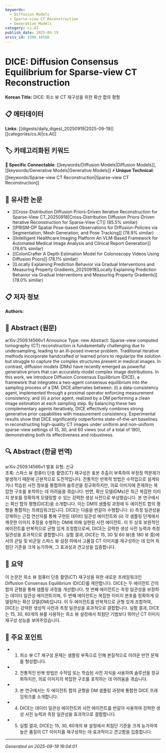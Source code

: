 ```yaml
---
keywords:
  - Diffusion Models
  - Sparse-view CT Reconstruction
  - Generative Models
category: cs.AI
publish_date: 2025-09-19
arxiv_id: 2509.14566
---
```


<!-- KEYWORD_LINKING_METADATA:
{
  "processed_timestamp": "2025-09-22 21:50:27.562853",
  "vocabulary_version": "1.0",
  "selected_keywords": [
    "Diffusion Models",
    "Sparse-view CT Reconstruction",
    "Generative Models"
  ],
  "rejected_keywords": [
    "Consensus Equilibrium"
  ],
  "similarity_scores": {
    "Diffusion Models": 0.8,
    "Sparse-view CT Reconstruction": 0.78,
    "Generative Models": 0.75
  },
  "extraction_method": "AI_prompt_based",
  "budget_applied": true
}
-->


# DICE: Diffusion Consensus Equilibrium for Sparse-view CT Reconstruction

**Korean Title:** DICE: 희소 뷰 CT 재구성을 위한 확산 합의 평형

## 📋 메타데이터

**Links**: [[digests/daily_digest_20250919|2025-09-19]]   [[categories/cs.AI|cs.AI]]

## 🏷️ 카테고리화된 키워드
**🔗 Specific Connectable**: [[keywords/Diffusion Models|Diffusion Models]], [[keywords/Generative Models|Generative Models]]
**⚡ Unique Technical**: [[keywords/Sparse-view CT Reconstruction|Sparse-view CT Reconstruction]]

## 🔗 유사한 논문
- [[Cross-Distribution Diffusion Priors-Driven Iterative Reconstruction for Sparse-View CT_20250918|Cross-Distribution Diffusion Priors-Driven Iterative Reconstruction for Sparse-View CT]] (85.5% similar)
- [[PRISM-DP Spatial Pose-based Observations for Diffusion-Policies via Segmentation, Mesh Generation, and Pose Tracking]] (78.9% similar)
- [[Intelligent Healthcare Imaging Platform An VLM-Based Framework for Automated Medical Image Analysis and Clinical Report Generation]] (78.6% similar)
- [[ColonCrafter A Depth Estimation Model for Colonoscopy Videos Using Diffusion Priors]] (78.1% similar)
- [[Locally Explaining Prediction Behavior via Gradual Interventions and Measuring Property Gradients_20250918|Locally Explaining Prediction Behavior via Gradual Interventions and Measuring Property Gradients]] (78.0% similar)

## 📋 저자 정보

**Authors:** 

## 📄 Abstract (원문)

arXiv:2509.14566v1 Announce Type: new 
Abstract: Sparse-view computed tomography (CT) reconstruction is fundamentally challenging due to undersampling, leading to an ill-posed inverse problem. Traditional iterative methods incorporate handcrafted or learned priors to regularize the solution but struggle to capture the complex structures present in medical images. In contrast, diffusion models (DMs) have recently emerged as powerful generative priors that can accurately model complex image distributions. In this work, we introduce Diffusion Consensus Equilibrium (DICE), a framework that integrates a two-agent consensus equilibrium into the sampling process of a DM. DICE alternates between: (i) a data-consistency agent, implemented through a proximal operator enforcing measurement consistency, and (ii) a prior agent, realized by a DM performing a clean image estimation at each sampling step. By balancing these two complementary agents iteratively, DICE effectively combines strong generative prior capabilities with measurement consistency. Experimental results show that DICE significantly outperforms state-of-the-art baselines in reconstructing high-quality CT images under uniform and non-uniform sparse-view settings of 15, 30, and 60 views (out of a total of 180), demonstrating both its effectiveness and robustness.

## 🔍 Abstract (한글 번역)

arXiv:2509.14566v1 발표 유형: 신규  
초록: 스파스 뷰 컴퓨터 단층 촬영(CT) 재구성은 표본 추출이 부족하여 부정정 역문제가 발생하기 때문에 근본적으로 도전적입니다. 전통적인 반복적 방법은 수작업으로 설계되거나 학습된 사전 정보를 통합하여 솔루션을 정규화하지만, 의료 이미지에 존재하는 복잡한 구조를 포착하는 데 어려움을 겪습니다. 반면, 확산 모델(DMs)은 최근 복잡한 이미지 분포를 정확하게 모델링할 수 있는 강력한 생성 사전으로 부상했습니다. 본 연구에서는 확산 합의 평형(DICE)을 소개합니다. 이는 DM의 샘플링 과정에 두 에이전트 합의 평형을 통합하는 프레임워크입니다. DICE는 다음을 번갈아 수행합니다: (i) 측정 일관성을 강제하는 근접 연산자를 통해 구현된 데이터 일관성 에이전트와 (ii) 각 샘플링 단계에서 깨끗한 이미지 추정을 수행하는 DM에 의해 실현된 사전 에이전트. 이 두 상호 보완적인 에이전트를 반복적으로 균형 있게 조정함으로써, DICE는 강력한 생성 사전 능력과 측정 일관성을 효과적으로 결합합니다. 실험 결과, DICE는 15, 30 및 60 뷰(총 180 뷰 중)에서의 균일 및 비균일 스파스 뷰 설정 하에서 고품질 CT 이미지를 재구성하는 데 있어 최첨단 기준을 크게 능가하며, 그 효과성과 견고성을 입증합니다.

## 📝 요약

이 논문은 희소 뷰 컴퓨터 단층 촬영(CT) 재구성을 위한 새로운 프레임워크인 Diffusion Consensus Equilibrium (DICE)를 제안합니다. DICE는 두 에이전트 간의 합의 균형을 통해 샘플링 과정을 개선합니다. 첫 번째 에이전트는 측정 일관성을 보장하는 데이터 일관성 에이전트이며, 두 번째 에이전트는 복잡한 이미지 분포를 정확하게 모델링하는 확산 모델(DM)입니다. 이 두 에이전트를 반복적으로 균형 있게 조합하여, DICE는 강력한 생성적 사전과 측정 일관성을 효과적으로 결합합니다. 실험 결과, DICE는 15, 30, 60개의 뷰를 사용하는 희소 뷰 설정에서 최첨단 기법보다 뛰어난 CT 이미지 재구성 성능을 보여주었습니다.

## 🎯 주요 포인트

- 1. 희소 뷰 CT 재구성 문제는 샘플링 부족으로 인해 본질적으로 어려운 반전 문제를 형성합니다.

- 2. 전통적인 반복 방법은 수작업 또는 학습된 사전 지식을 사용하여 솔루션을 정규화하지만, 의료 이미지의 복잡한 구조를 포착하는 데 어려움을 겪습니다.

- 3. 본 연구에서는 두 에이전트 합의 균형을 DM 샘플링 과정에 통합한 DICE 프레임워크를 소개합니다.

- 4. DICE는 데이터 일관성 에이전트와 사전 에이전트를 번갈아 사용하여 강력한 생성 사전 능력과 측정 일관성을 효과적으로 결합합니다.

- 5. 실험 결과, DICE는 15, 30, 60개의 뷰 설정에서 최첨단 기준을 크게 능가하여 높은 품질의 CT 이미지를 재구성하는 데 효과적이고 견고함을 입증합니다.

---

*Generated on 2025-09-19 16:04:01*